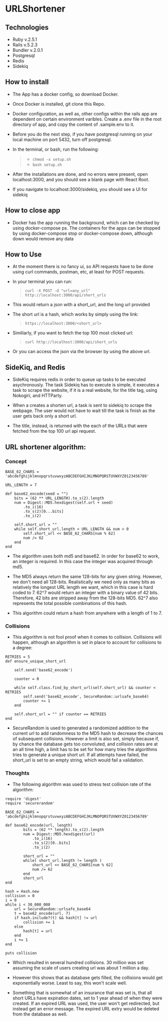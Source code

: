 # URLShortener

## Technologies
* Ruby v.2.5.1
* Rails v.5.2.3
* Bundler v.2.0.1
* Postgresql
* Redis
* Sidekiq

## How to install
* The App has a docker config, so download Docker.

* Once Docker is installed, git clone this Repo.

* Docker configuration, as well as, other configs within the rails app are dependent on certain environment varibles. Create a .env file in the root directory of app, and copy the content of .sample.env to it.

* Before you do the next step, if you have postgresql running on your local machine on port 5432, turn off postgresql.

* In the terminal, or bash, run the following:
    > * ```chmod -x setup.sh ```
    > * ```bash setup.sh```

* After the installations are done, and no errors were present, open localhost:3000, and you should see a blank page with React Root.

* If you navigate to localhost:3000/sidekiq, you should see a UI for sidekiq

## How to close app
* Docker has the app running the background, which can be checked by using docker-compose ps. The containers for the apps can be stopped by using docker-compose stop or docker-compose down, although down would remove any data 

## How to Use
* At the moment there is no fancy ui, so API requests have to be done using curl commands, postman, etc, at least for POST requests.

* In your terminal you can run: 
    > ```curl -X POST -d "url=any_url"  http://localhost:3000/api/short_urls```

* This would return a json with a short_url, and the long url provided

* The short url is a hash, which works by simply using the link:
    > ```https://localhost:3000/<short_url>```

* Similiarly, if you want to fetch the top 100 most clicked url:
    > ```curl http://localhost:3000/api/short_urls```

* Or you can access the json via the browser by using the above url.

## SideKiq, and Redis
* SideKiq requires redis in order to queue up tasks to be executed asychronously. The task Sidekiq has to execute is simple, it executes a task to scrape the website, if it is a real website, for the title tag, using Nokogiri, and HTTParty.

* When a creates a shorten url, a task is sent to sidekiq to scrape the webpage. The user would not have to wait till the task is finish as the user gets back only a short url.

* The title, instead, is returned with the each of the URLs that were fetched from the top 100 url api request.

## URL shortener algorithm:
### Concept
```
BASE_62_CHARS = 'abcdefghijklmnopqrstuvwxyzABCDEFGHIJKLMNOPQRSTUVWXYZ0123456789'

URL_LENGTH = 7

def base62_encode(seed = "")
    bits = (62 ** URL_LENGTH).to_s(2).length 
    num = Digest::MD5.hexdigest(self.url + seed)
        .to_i(16)
        .to_s(2)[0...bits]
        .to_i(2)
        
    self.short_url = ""
    while self.short_url.length < URL_LENGTH && num > 0
        self.short_url << BASE_62_CHARS[num % 62]
        num /= 62
    end
end
```

* The algorithm uses both md5 and base62. In order for base62 to work, an integer is required. In this case the integer was acquired through md5. 

* The MD5 always return the same 128-bits for any given string. However, we don't need all 128-bits. Realistically we need only as many bits as relatively the longest URL length we want, which in this case is hard coded to 7. 62^7 would return an integer with a binary value of 42 bits. Therefore, 42 bits are stripped away from the 128-bits MD5. 62^7 also represents the total possible combinations of this hash.

* This algorithm could return a hash from anywhere with a length of 1 to 7.

### Collisions
* This algorithm is not fool proof when it comes to collision. Collisions will happen, although an algorithm is set in place to account for collisions to a degree:
```
RETRIES = 5
def ensure_unique_short_url
    
    self.send('base62_encode')

    counter = 0

    while self.class.find_by_short_url(self.short_url) && counter < RETRIES
        self.send('base62_encode', SecureRandom::urlsafe_base64)
        counter += 1
    end

    self.short_url = "" if counter == RETRIES
end
```
* SecureRandom is used to generated a randomized addition to the current url to add randomness to the MD5 hash to decrease the chances of subsequent collisions. However a limit is also set, simply because if, by chance the database gets too convoluted, and collision rates are at an all time high, a limit has to be set for how many tries the algorithms tries to generate a unique short url. If all attempts have failed, the short_url is set to an empty string, which would fail a validation.

### Thoughts
* The following algorithm was used to stress test collision rate of the algorithm: 

```
require 'digest'
require 'securerandom'

BASE_62_CHARS = 'abcdefghijklmnopqrstuvwxyzABCDEFGHIJKLMNOPQRSTUVWXYZ0123456789'

def base62_encode(url, length)
        bits = (62 ** length).to_s(2).length 
        num = Digest::MD5.hexdigest(url)
            .to_i(16)
            .to_s(2)[0..bits]
            .to_i(2)
            
        short_url = ""
        while( short_url.length != length )
            short_url << BASE_62_CHARS[num % 62]
            num /= 62
        end
        short_url
end

hash = Hash.new
collision = 0 
i = 0
while i < 30_000_000
    url = SecureRandom::urlsafe_base64
    t = base62_encode(url, 7)
    if hash.include?(t) && hash[t] != url
        collision += 1
    else 
        hash[t] = url
    end
    i += 1
end

puts collision
```

* Which resulted in several hundred collisions. 30 million was set assuming the scale of users creating url was about 1 million a day.

* However this shows that as database gets filled, the collisions would get exponentially worse. Least to say, this won't scale well.

* Something that is somewhat of an insurance that was set is, that all short URLs have expiration dates, set to 1 year ahead of when they were created. If an expired URL was used, the user won't get redirected, but instead get an error message. The expired URL extry would be deleted from the database as well.




